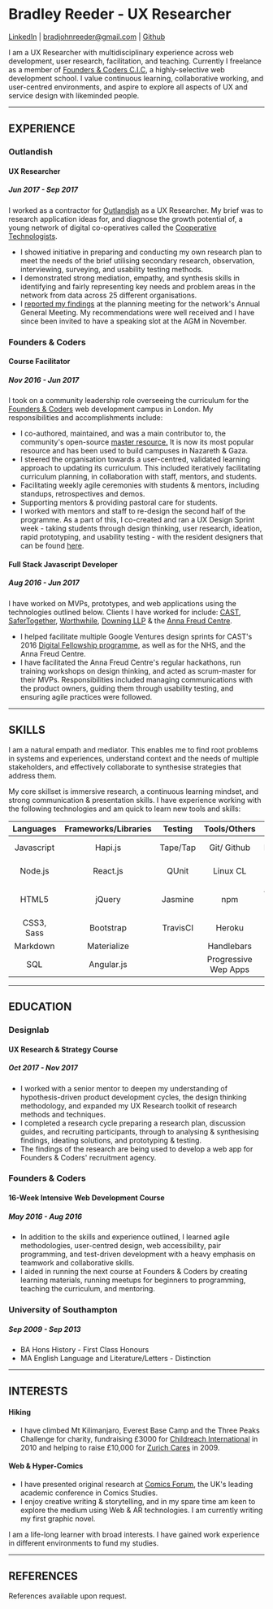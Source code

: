 # Bradley Reeder - UX Researcher
[LinkedIn](https://uk.linkedin.com/in/bradley-reeder-246623119) | [bradjohnreeder@gmail.com](mailto:bradjohnreeder@gmail.com) | [Github](https://github.com/bradreeder)

I am a UX Researcher with multidisciplinary experience across web development, user research, facilitation, and teaching. Currently I freelance as a member of [Founders & Coders C.I.C](http://www.foundersandcoders.com/), a highly-selective web development school. I value continuous learning, collaborative working, and user-centred environments, and aspire to explore all aspects of UX and service design with likeminded people. 

---

## EXPERIENCE

### Outlandish
#### UX Researcher
##### Jun 2017 - Sep 2017

I worked as a contractor for [Outlandish](https://outlandish.com/) as a UX Researcher. My brief was to research application ideas for, and diagnose the growth potential of, a young network of digital co-operatives called the [Cooperative Technologists](https://www.coops.tech/).

- I showed initiative in preparing and conducting my own research plan to meet the needs of the brief utilising secondary research, observation, interviewing, surveying, and usability testing methods.
- I demonstrated strong mediation, empathy, and synthesis skills in identifying and fairly representing key needs and problem areas in the network from data across 25 different organisations.
- I [reported my findings](https://docs.google.com/document/d/1s6NEu8lrcT7F0OhfSErQJImlAqA9ekJf8YoPzi20FV8/edit) at the planning meeting for the network's Annual General Meeting. My recommendations were well received and I have since been invited to have a speaking slot at the AGM in November.

### Founders & Coders
#### Course Facilitator
##### Nov 2016 - Jun 2017

I took on a community leadership role overseeing the curriculum for the [Founders & Coders](https://foundersandcoders.com/) web development campus in London. My responsibilities and accomplishments include:

- I co-authored, maintained, and was a main contributor to, the community's open-source [master resource.](https://github.com/foundersandcoders/master-reference) It is now its most popular resource and has been used to build campuses in Nazareth & Gaza.
- I steered the organisation towards a user-centred, validated learning approach to updating its curriculum. This included iteratively facilitating curriculum planning, in collaboration with staff, mentors, and students.
- Facilitating weekly agile ceremonies with students & mentors, including standups, retrospectives and demos.
- Supporting mentors & providing pastoral care for students.
- I worked with mentors and staff to re-design the second half of the programme. As a part of this, I co-created and ran a UX Design Sprint week - taking students through design thinking, user research, ideation, rapid prototyping, and usability testing - with the resident designers that can be found [here](https://github.com/foundersandcoders/master-reference/tree/master/coursebook/weeks-10-12/design-sprint).

#### Full Stack Javascript Developer 
##### Aug 2016 - Jun 2017

I have worked on MVPs, prototypes, and web applications using the technologies outlined below. Clients I have worked for include: [CAST](http://www.wearecast.org.uk/), [SaferTogether](http://safertogether.org.uk/), [Worthwhile](http://www.worthwhile.org.uk/), [Downing LLP](https://www.downingcrowd.co.uk/) & the [Anna Freud Centre](http://www.annafreud.org/).

- I helped facilitate multiple Google Ventures design sprints for CAST's 2016 [Digital Fellowship programme](http://www.wearecast.org.uk/files/CASTDigitalFellowship-2017informationpack.pdf), as well as for the NHS, and the Anna Freud Centre.
- I have facilitated the Anna Freud Centre's regular hackathons, run training workshops on design thinking, and acted as scrum-master for their MVPs. Responsibilities included managing communications with the product owners, guiding them through usability testing, and ensuring agile practices were followed.

---

## SKILLS

I am a natural empath and mediator. This enables me to find root problems in systems and experiences, understand context and the needs of multiple stakeholders, and effectively collaborate to synthesise strategies that address them. 

My core skillset is immersive research, a continuous learning mindset, and strong communication & presentation skills. I have experience working with the following technologies and am quick to learn new tools and skills:

| Languages | Frameworks/Libraries | Testing   | Tools/Others | Databases | UX
|:---------:|:--------------------:|:---------:|:------------:|:---------:| :----: |
| Javascript| Hapi.js              | Tape/Tap  | Git/ Github          | PostgreSQL| Figma / Invision |
| Node.js   | React.js             | QUnit     | Linux CL          | Redis   | Google Analytics |
| HTML5     | jQuery          | Jasmine     | npm | App Cache/ Service Workers | |
| CSS3, Sass     | Bootstrap              |   TravisCI    | Heroku  | |
| Markdown       | Materialize        |   | Handlebars    | |
| SQL | Angular.js | | Progressive Wep Apps | |

---

## EDUCATION

### Designlab
#### UX Research & Strategy Course
##### Oct 2017 - Nov 2017

- I worked with a senior mentor to deepen my understanding of hypothesis-driven product development cycles, the design thinking methodology, and expanded my UX Research toolkit of research methods and techniques. 
- I completed a research cycle preparing a research plan, discussion guides, and recruiting participants, through to analysing & synthesising findings, ideating solutions, and prototyping & testing.
- The findings of the research are being used to develop a web app for Founders & Coders' recruitment agency.

### Founders & Coders
#### 16-Week Intensive Web Development Course
##### May 2016 - Aug 2016

- In addition to the skills and experience outlined, I learned agile methodologies, user-centred design, web accessibility, pair programming, and test-driven development with a heavy emphasis on teamwork and collaborative skills.
- I aided in running the next course at Founders & Coders by creating learning materials, running meetups for beginners to programming, teaching the curriculum, and mentoring.

### University of Southampton 
##### Sep 2009 - Sep 2013

- BA Hons History - First Class Honours
- MA English Language and Literature/Letters - Distinction

---

## INTERESTS

#### Hiking
- I have climbed Mt Kilimanjaro, Everest Base Camp and the Three Peaks Challenge for charity, fundraising £3000 for [Childreach International](https://www.childreach.org.uk/) in 2010 and helping to raise £10,000 for [Zurich Cares](https://www.zurich.co.uk/zurichcommunitytrust/who-we-help/partners-and-programmes/) in 2009.

#### Web & Hyper-Comics 
- I have presented original research at [Comics Forum](https://comicsforum.org/), the UK's leading academic conference in Comics Studies. 
- I enjoy creative writing & storytelling, and in my spare time am keen to explore the medium using Web & AR technologies. I am currently writing my first graphic novel.

I am a life-long learner with broad interests. I have gained work experience in different environments to fund my studies.

---

## REFERENCES

References available upon request.
